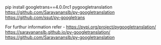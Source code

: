 


pip install googletrans==4.0.0rc1 pygoogletranslation
https://github.com/Saravananslb/py-googletranslation
https://github.com/ssut/py-googletrans










For furthur information refer - https://pypi.org/project/pygoogletranslation/
								https://saravananslb.github.io/py-googletranslation/
								https://github.com/Saravananslb/py-googletranslation



